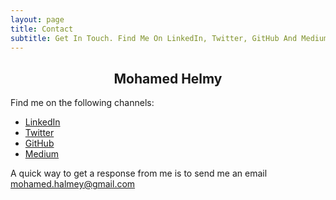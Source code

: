 ```yaml
---
layout: page
title: Contact
subtitle: Get In Touch. Find Me On LinkedIn, Twitter, GitHub And Medium.
---
```

<h2 style="text-align:center;">Mohamed Helmy</h2>

Find me on the following channels:

- <a href="https://www.linkedin.com/in/mohamedhelmy" target="_blank">LinkedIn</a>
- <a href="http://twitter.com/MHelmyMashali" target="_blank">Twitter</a>
- <a href="https://github.com/M-Helmy" target="_blank">GitHub</a>
- <a href="https://medium.com/@MohamedHelmyMashali" target="_blank">Medium</a>

A quick way to get a response from me is to send me an email <a href="mailto:mohamed.halmey@gmail.com">mohamed.halmey@gmail.com</a><br>

